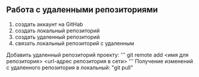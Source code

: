 ## **Работа с удаленными репозиториями**

1. создать аккаунт на GitHab
2. создать локальный репозиторий
3. создать удаленный репозиторий
4. связать локальный репозиторий с удаленным

Добавить удаленный репозиторий проекту: 
'''
git remote add <имя для репозитория> <url-адрес репозитория в сети>
'''
Получение изменений с удаленного репозитория в локальный: "git pull"

